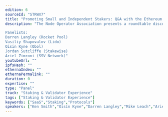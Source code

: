 ```yaml
---
edition: 6
sourceId: "STRWX7"
title: "Promoting Small and Independent Stakers: Q&A with the Ethereum Staking Protocols"
description: "The Node Operator Association presents a roundtable discussion on promoting small and independent professional stakers. Topics include operator qualifications, application processes, costs, risks, each platform's unique advantages, and their vision for the future of Ethereum staking.

Panelists: 
Darren Langley (Rocket Pool)
Vasiliy Shapovalov (Lido)
Oisin Kyne (Obol)
Jordan Sutcliffe (Stakewise)
Ariel Zimroni (SSV Network)"
youtubeUrl: ""
ipfsHash: ""
ethernaIndex: ""
ethernaPermalink: ""
duration: 0
expertise: ""
type: "Panel"
track: "Staking & Validator Experience"
tags: ["Staking & Validator Experience"]
keywords: ["SaaS","Staking","Protocols"]
speakers: ["Ken Smith","Oisín Kyne","Darren Langley","Mike Leach","Ariel Zimroni","Jordan Sutcliffe","Vasiliy Shapovalov"]
---
```

